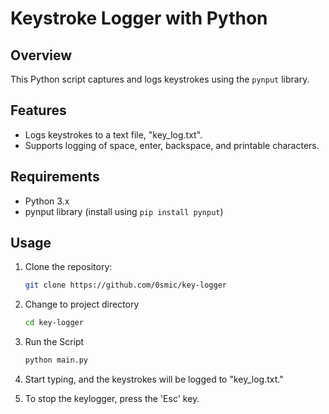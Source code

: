 # Keystroke Logger with Python

## Overview

This Python script captures and logs keystrokes using the `pynput` library.

## Features

- Logs keystrokes to a text file, "key_log.txt".
- Supports logging of space, enter, backspace, and printable characters.

## Requirements

- Python 3.x
- pynput library (install using `pip install pynput`)

## Usage

1. Clone the repository:

   ```bash
   git clone https://github.com/0smic/key-logger

2. Change to project directory
   ```bash
   cd key-logger

3. Run the Script
   ```bash
   python main.py

4. Start typing, and the keystrokes will be logged to "key_log.txt."

5. To stop the keylogger, press the 'Esc' key.

